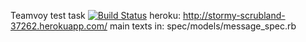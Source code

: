Teamvoy test task [![Build Status](https://travis-ci.org/zeuslocker/Teamvoy.svg?branch=master)](https://travis-ci.org/zeuslocker/Teamvoy)
heroku: http://stormy-scrubland-37262.herokuapp.com/
main texts in: spec/models/message_spec.rb
